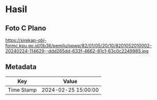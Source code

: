 # Hasil

## Foto C Plano

https://sirekap-obj-formc.kpu.go.id/0b36/pemilu/ppwp/82/01/05/20/10/8201052010002-20240224-114629--ddd265dd-633f-4662-81c1-63c0c2249985.jpg


## Metadata

| Key        | Value               |
| ---------- | ------------------- |
| Time Stamp | 2024-02-25 15:00:00 |




